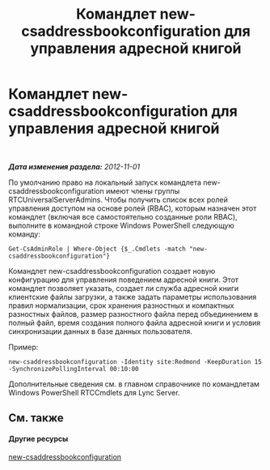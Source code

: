 ﻿---
title: Командлет new-csaddressbookconfiguration для управления адресной книгой
TOCTitle: Командлет new-csaddressbookconfiguration для управления адресной книгой
ms:assetid: a58ddc8c-ae04-4141-b69e-e45374a67d72
ms:mtpsurl: https://technet.microsoft.com/ru-ru/library/Gg429718(v=OCS.15)
ms:contentKeyID: 49310743
ms.date: 05/19/2016
mtps_version: v=OCS.15
ms.translationtype: HT
---

# Командлет new-csaddressbookconfiguration для управления адресной книгой

 

_**Дата изменения раздела:** 2012-11-01_

По умолчанию право на локальный запуск командлета new-csaddressbookconfiguration имеют члены группы RTCUniversalServerAdmins. Чтобы получить список всех ролей управления доступом на основе ролей (RBAC), которым назначен этот командлет (включая все самостоятельно созданные роли RBAC), выполните в командной строке Windows PowerShell следующую команду:

    Get-CsAdminRole | Where-Object {$_.Cmdlets -match "new-csaddressbookconfiguration"}

Командлет new-csaddressbookconfiguration создает новую конфигурацию для управления поведением адресной книги. Этот командлет позволяет указать, создает ли служба адресной книги клиентские файлы загрузки, а также задать параметры использования правил нормализации, срок хранения разностных и компактных разностных файлов, размер разностного файла перед объединением в полный файл, время создания полного файла адресной книги и условия синхронизации данных в базе данных пользователя.

Пример:

    new-csaddressbookconfiguration -Identity site:Redmond -KeepDuration 15 -SynchronizePollingInterval 00:10:00

Дополнительные сведения см. в главном справочнике по командлетам Windows PowerShell RTCCmdlets для Lync Server.

## См. также

#### Другие ресурсы

[new-csaddressbookconfiguration](https://docs.microsoft.com/en-us/powershell/module/skype/New-CsAddressBookConfiguration)

